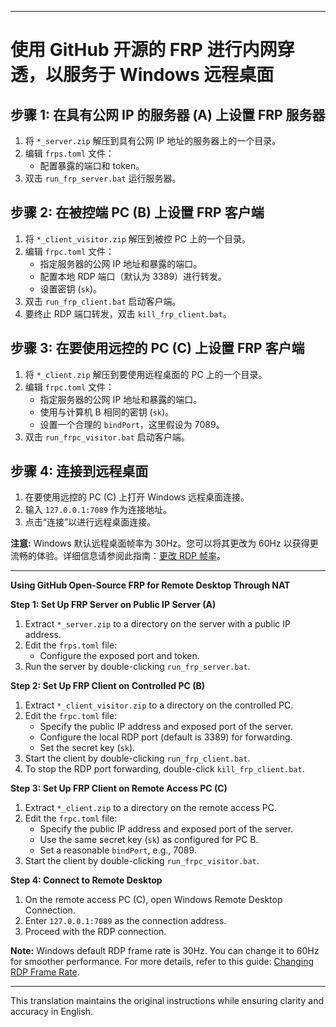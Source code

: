 
---

# 使用 GitHub 开源的 FRP 进行内网穿透，以服务于 Windows 远程桌面

## 步骤 1: 在具有公网 IP 的服务器 (A) 上设置 FRP 服务器
1. 将 `*_server.zip` 解压到具有公网 IP 地址的服务器上的一个目录。
2. 编辑 `frps.toml` 文件：
   - 配置暴露的端口和 token。
3. 双击 `run_frp_server.bat` 运行服务器。

## 步骤 2: 在被控端 PC (B) 上设置 FRP 客户端
1. 将 `*_client_visitor.zip` 解压到被控 PC 上的一个目录。
2. 编辑 `frpc.toml` 文件：
   - 指定服务器的公网 IP 地址和暴露的端口。
   - 配置本地 RDP 端口（默认为 3389）进行转发。
   - 设置密钥 (`sk`)。
3. 双击 `run_frp_client.bat` 启动客户端。
4. 要终止 RDP 端口转发，双击 `kill_frp_client.bat`。

## 步骤 3: 在要使用远控的 PC (C) 上设置 FRP 客户端
1. 将 `*_client.zip` 解压到要使用远程桌面的 PC 上的一个目录。
2. 编辑 `frpc.toml` 文件：
   - 指定服务器的公网 IP 地址和暴露的端口。
   - 使用与计算机 B 相同的密钥 (`sk`)。
   - 设置一个合理的 `bindPort`，这里假设为 7089。
3. 双击 `run_frpc_visitor.bat` 启动客户端。

## 步骤 4: 连接到远程桌面
1. 在要使用远控的 PC (C) 上打开 Windows 远程桌面连接。
2. 输入 `127.0.0.1:7089` 作为连接地址。
3. 点击“连接”以进行远程桌面连接。

**注意:** Windows 默认远程桌面帧率为 30Hz。您可以将其更改为 60Hz 以获得更流畅的体验。详细信息请参阅此指南：[更改 RDP 帧率](https://zhuanlan.zhihu.com/p/492662854)。

---

**Using GitHub Open-Source FRP for Remote Desktop Through NAT**

**Step 1: Set Up FRP Server on Public IP Server (A)**
1. Extract `*_server.zip` to a directory on the server with a public IP address.
2. Edit the `frps.toml` file:
   - Configure the exposed port and token.
3. Run the server by double-clicking `run_frp_server.bat`.

**Step 2: Set Up FRP Client on Controlled PC (B)**
1. Extract `*_client_visitor.zip` to a directory on the controlled PC.
2. Edit the `frpc.toml` file:
   - Specify the public IP address and exposed port of the server.
   - Configure the local RDP port (default is 3389) for forwarding.
   - Set the secret key (`sk`).
3. Start the client by double-clicking `run_frp_client.bat`.
4. To stop the RDP port forwarding, double-click `kill_frp_client.bat`.

**Step 3: Set Up FRP Client on Remote Access PC (C)**
1. Extract `*_client.zip` to a directory on the remote access PC.
2. Edit the `frpc.toml` file:
   - Specify the public IP address and exposed port of the server.
   - Use the same secret key (`sk`) as configured for PC B.
   - Set a reasonable `bindPort`, e.g., 7089.
3. Start the client by double-clicking `run_frpc_visitor.bat`.

**Step 4: Connect to Remote Desktop**
1. On the remote access PC (C), open Windows Remote Desktop Connection.
2. Enter `127.0.0.1:7089` as the connection address.
3. Proceed with the RDP connection.

**Note:** Windows default RDP frame rate is 30Hz. You can change it to 60Hz for smoother performance. For more details, refer to this guide: [Changing RDP Frame Rate](https://zhuanlan.zhihu.com/p/492662854).

---

This translation maintains the original instructions while ensuring clarity and accuracy in English.
